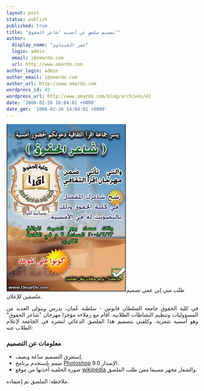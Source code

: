 ```yaml
---
layout: post
status: publish
published: true
title: "تصميم ملصق عن أمسية ‘شاعر الحقوق‘"
author:
  display_name: "عمر العيثاوي"
  login: admin
  email: i@omardo.com
  url: http://www.omardo.com
author_login: admin
author_email: i@omardo.com
author_url: http://www.omardo.com
wordpress_id: 42
wordpress_url: http://www.omardo.com/blog/archives/42
date: '2008-02-26 16:04:01 +0000'
date_gmt: '2008-02-26 14:04:01 +0000'
---
```

<p><img alt="تصميم شاعر الحقوق" title="تصميم شاعر الحقوق" src="/blog/wp-content/gallery/mydesign/lawers-poet-adnan.jpg" />طلب مني إبن عمي تصميم ملصقين للإعلان.</p>
<p align="justify">في كلية الحقوق جامعة السلطان قابوس - سلطنة عُمان، يدرس ويتولى العديد من المسؤوليات وتنظيم النشاطات الطلابية. أقام مع زملاءه مؤخرا مهرجان "شاعر الحقوق" وهو أمسية شعرية. وكلفني بتصميم هذا الملصق الدعائي لنشره في الجامعة<!--more--> لإعلام الطلاب عنه:</p>
<h3>معلومات عن التصميم</h3>
<ul>
<li>إستغرق التصميم ساعة ونصف.</li>
<li>صمم بإستخدم برنامج <a title="برنامج الفوتوشوب" href="http://en.wikipedia.org/wiki/Adobe_Photoshop">Photoshop</a> الإصدار 9.0.</li>
<li>صورة الخلفية أخذتها من موقع <a href="http://en.wikipedia.org">wikipedia</a> والشعار مجهز مسبقا ممن طلب الملصق.</li>
</ul>
<p>ملاحظة: الملصق تم إعتماده.</p>
